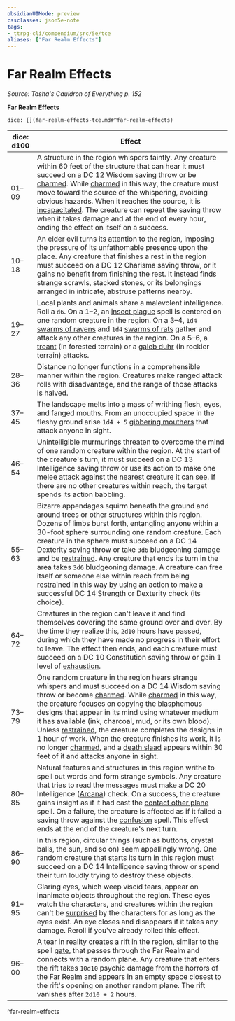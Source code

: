 ```yaml
---
obsidianUIMode: preview
cssclasses: json5e-note
tags:
- ttrpg-cli/compendium/src/5e/tce
aliases: ["Far Realm Effects"]
---
```

# Far Realm Effects
*Source: Tasha's Cauldron of Everything p. 152* 

**Far Realm Effects**

`dice: [](far-realm-effects-tce.md#^far-realm-effects)`

| dice: d100 | Effect |
|------------|--------|
| 01–09 | A structure in the region whispers faintly. Any creature within 60 feet of the structure that can hear it must succeed on a DC 12 Wisdom saving throw or be [charmed](2-Mechanics/CLI/rules/conditions.md#Charmed). While [charmed](2-Mechanics/CLI/rules/conditions.md#Charmed) in this way, the creature must move toward the source of the whispering, avoiding obvious hazards. When it reaches the source, it is [incapacitated](2-Mechanics/CLI/rules/conditions.md#Incapacitated). The creature can repeat the saving throw when it takes damage and at the end of every hour, ending the effect on itself on a success. |
| 10–18 | An elder evil turns its attention to the region, imposing the pressure of its unfathomable presence upon the place. Any creature that finishes a rest in the region must succeed on a DC 12 Charisma saving throw, or it gains no benefit from finishing the rest. It instead finds strange scrawls, stacked stones, or its belongings arranged in intricate, abstruse patterns nearby. |
| 19–27 | Local plants and animals share a malevolent intelligence. Roll a `d6`. On a 1–2, an [insect plague](2-Mechanics/CLI/spells/insect-plague-xphb.md) spell is centered on one random creature in the region. On a 3–4, `1d4` [swarms of ravens](2-Mechanics/CLI/bestiary/beast/swarm-of-ravens-xmm.md) and `1d4` [swarms of rats](2-Mechanics/CLI/bestiary/beast/swarm-of-rats-xmm.md) gather and attack any other creatures in the region. On a 5–6, a [treant](2-Mechanics/CLI/bestiary/plant/treant-xmm.md) (in forested terrain) or a [galeb duhr](2-Mechanics/CLI/bestiary/elemental/galeb-duhr-xmm.md) (in rockier terrain) attacks. |
| 28–36 | Distance no longer functions in a comprehensible manner within the region. Creatures make ranged attack rolls with disadvantage, and the range of those attacks is halved. |
| 37–45 | The landscape melts into a mass of writhing flesh, eyes, and fanged mouths. From an unoccupied space in the fleshy ground arise `1d4 + 5` [gibbering mouthers](2-Mechanics/CLI/bestiary/aberration/gibbering-mouther-xmm.md) that attack anyone in sight. |
| 46–54 | Unintelligible murmurings threaten to overcome the mind of one random creature within the region. At the start of the creature's turn, it must succeed on a DC 13 Intelligence saving throw or use its action to make one melee attack against the nearest creature it can see. If there are no other creatures within reach, the target spends its action babbling. |
| 55–63 | Bizarre appendages squirm beneath the ground and around trees or other structures within this region. Dozens of limbs burst forth, entangling anyone within a 30-foot sphere surrounding one random creature. Each creature in the sphere must succeed on a DC 14 Dexterity saving throw or take `3d6` bludgeoning damage and be [restrained](2-Mechanics/CLI/rules/conditions.md#Restrained). Any creature that ends its turn in the area takes `3d6` bludgeoning damage. A creature can free itself or someone else within reach from being [restrained](2-Mechanics/CLI/rules/conditions.md#Restrained) in this way by using an action to make a successful DC 14 Strength or Dexterity check (its choice). |
| 64–72 | Creatures in the region can't leave it and find themselves covering the same ground over and over. By the time they realize this, `2d10` hours have passed, during which they have made no progress in their effort to leave. The effect then ends, and each creature must succeed on a DC 10 Constitution saving throw or gain 1 level of [exhaustion](2-Mechanics/CLI/rules/conditions.md#Exhaustion). |
| 73–79 | One random creature in the region hears strange whispers and must succeed on a DC 14 Wisdom saving throw or become [charmed](2-Mechanics/CLI/rules/conditions.md#Charmed). While [charmed](2-Mechanics/CLI/rules/conditions.md#Charmed) in this way, the creature focuses on copying the blasphemous designs that appear in its mind using whatever medium it has available (ink, charcoal, mud, or its own blood). Unless [restrained](2-Mechanics/CLI/rules/conditions.md#Restrained), the creature completes the designs in 1 hour of work. When the creature finishes its work, it is no longer [charmed](2-Mechanics/CLI/rules/conditions.md#Charmed), and a [death slaad](2-Mechanics/CLI/bestiary/aberration/death-slaad-xmm.md) appears within 30 feet of it and attacks anyone in sight. |
| 80–85 | Natural features and structures in this region writhe to spell out words and form strange symbols. Any creature that tries to read the messages must make a DC 20 Intelligence ([Arcana](2-Mechanics/CLI/rules/skills.md#Arcana)) check. On a success, the creature gains insight as if it had cast the [contact other plane](2-Mechanics/CLI/spells/contact-other-plane-xphb.md) spell. On a failure, the creature is affected as if it failed a saving throw against the [confusion](2-Mechanics/CLI/spells/confusion-xphb.md) spell. This effect ends at the end of the creature's next turn. |
| 86–90 | In this region, circular things (such as buttons, crystal balls, the sun, and so on) seem appallingly wrong. One random creature that starts its turn in this region must succeed on a DC 14 Intelligence saving throw or spend their turn loudly trying to destroy these objects. |
| 91–95 | Glaring eyes, which weep viscid tears, appear on inanimate objects throughout the region. These eyes watch the characters, and creatures within the region can't be [surprised](2-Mechanics/CLI/rules/conditions.md#Surprised) by the characters for as long as the eyes exist. An eye closes and disappears if it takes any damage. Reroll if you've already rolled this effect. |
| 96–00 | A tear in reality creates a rift in the region, similar to the spell [gate](2-Mechanics/CLI/spells/gate-xphb.md), that passes through the Far Realm and connects with a random plane. Any creature that enters the rift takes `10d10` psychic damage from the horrors of the Far Realm and appears in an empty space closest to the rift's opening on another random plane. The rift vanishes after `2d10 + 2` hours. |
^far-realm-effects